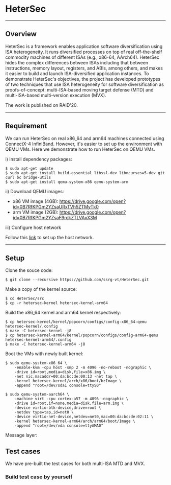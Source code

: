 # HeterSec
---
## Overview
HeterSec is a framework enables application software diversification using ISA heterogeneity. It runs diversified processes on top of real off-the-shelf commodity machines of different ISAs (e.g., x86-64, AArch64). HeterSec hides the complex differences between ISAs including that between instructions, memory layout, registers, and ABIs, among others, and makes it easier to build and launch ISA-diversified application instances. To demonstrate HeterSec's objectives, the project has developed prototypes of two techniques that use ISA heterogeneity for software diversification as proofs-of-concept: multi-ISA-based moving target defense (MTD) and multi-ISA-based multi-version execution (MVX).

The work is published on RAID'20.

---
## Requirement
We can run HeterSec on real x86_64 and arm64 machines connected using ConnectX-4 InfiniBand. However, it's easier to set up the environment with QEMU VMs. Here we demonstrate how to run HeterSec on QEMU VMs.

i) Install dependency packages:
```
$ sudo apt-get update
$ sudo apt-get install build-essential libssl-dev libncursesw5-dev git curl bc bridge-utils
$ sudo apt-get install qemu-system-x86 qemu-system-arm
```
ii) Download QEMU images:
- x86 VM image (4GB): https://drive.google.com/open?id=0B7RfKPGm2YZsaURxTVh5ZTMyTk0
- arm VM image (2GB): https://drive.google.com/open?id=0B7RfKPGm2YZsaF9rdkZTLVAxX3M

iii) Configure host network

Follow this [link](https://github.com/ssrg-vt/popcorn-kernel/wiki/VM-Setup#set-up-the-host-network-interface) to set up the host network.

---
## Setup
Clone the souce code:
```
$ git clone --recursive https://github.com/ssrg-vt/HeterSec.git
```
Make a copy of the kernel source:
```
$ cd HeterSec/src
$ cp -r hetersec-kernel hetersec-kernel-arm64
```
Build the x86_64 kernel and arm64 kernel respectively:
```
$ cp hetersec-kernel/kernel/popcorn/configs/config-x86_64-qemu hetersec-kernel/.config
$ make -C hetersec-kernel -j8
$ cp hetersec-kernel-arm64/kernel/popcorn/configs/config-arm64-qemu hetersec-kernel-arm64/.config
$ make -C hetersec-kernel-arm64 -j8
```

Boot the VMs with newly built kernel:
```
$ sudo qemu-system-x86_64 \
    -enable-kvm -cpu host -smp 2 -m 4096 -no-reboot -nographic \
    -drive id=root,media=disk,file=x86.img \
    -net nic,macaddr=00:da:bc:de:00:13 -net tap \
    -kernel hetersec-kernel/arch/x86/boot/bzImage \
    -append "root=/dev/sda1 console=ttyS0"

$ sudo qemu-system-aarch64 \
    -machine virt -cpu cortex-a57 -m 4096 -nographic \
    -drive id=root,if=none,media=disk,file=arm.img \
    -device virtio-blk-device,drive=root \
    -netdev type=tap,id=net0 \
    -device virtio-net-device,netdev=net0,mac=00:da:bc:de:02:11 \
    -kernel hetersec-kernel-arm64/arch/arm64/boot/Image \
    -append "root=/dev/vda console=ttyAMA0"
```
Message layer:


## Test cases
We have pre-built the test cases for both multi-ISA MTD and MVX.

### Build test case by yourself
